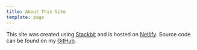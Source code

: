 ```yaml
---
title: About This Site
template: page
---
```


This site was created using [Stackbit](https://www.stackbit.com/) and is hosted on [Netlify](www.netlify.com). Source code can be found on my [GitHub](https://github.com/aellwood/personal-site).